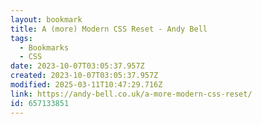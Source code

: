 ```yaml
---
layout: bookmark
title: A (more) Modern CSS Reset - Andy Bell
tags:
  - Bookmarks
  - CSS
date: 2023-10-07T03:05:37.957Z
created: 2023-10-07T03:05:37.957Z
modified: 2025-03-11T10:47:29.716Z
link: https://andy-bell.co.uk/a-more-modern-css-reset/
id: 657133851
---
```


